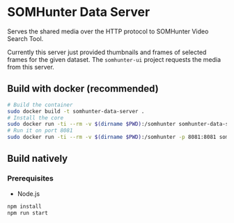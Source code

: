# SOMHunter Data Server
Serves the shared media over the HTTP protocol to SOMHunter Video Search Tool.

Currently this server just provided thumbnails and frames of selected frames for the given dataset. The `somhunter-ui` project requests the media from this server.

## Build with docker (recommended)

```sh
# Build the container
sudo docker build -t somhunter-data-server .
# Install the core
sudo docker run -ti --rm -v $(dirname $PWD):/somhunter somhunter-data-server:latest sh install.sh
# Run it on port 8081
sudo docker run -ti --rm -v $(dirname $PWD):/somhunter -p 8081:8081 somhunter-data-server:latest sh run.sh
```

## Build natively

### Prerequisites
- Node.js 

```sh
npm install
npm run start
```

